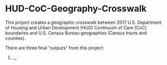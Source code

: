 # HUD-CoC-Geography-Crosswalk

This project creates a geographic crosswalk between 2017 U.S. Department of Housing and Urban Development (HUD) Continuum of Care (CoC) boundaries and U.S. Census Bureau geographies (Census tracts and counties). 

There are three final "outputs" from this project:

1. __